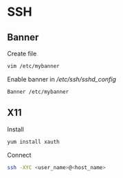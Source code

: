 # SSH

## Banner

Create file

```bash
vim /etc/mybanner
```

Enable banner in _\/etc/ssh\/sshd_config_

```text
Banner /etc/mybanner
```

## X11

Install

```bash
yum install xauth
```

Connect

```bash
ssh -XYC <user_name>@<host_name>
```
